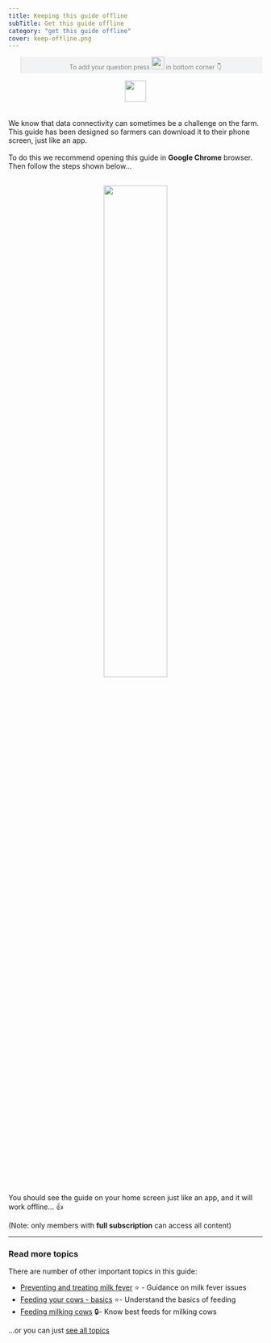 ```yaml
---
title: Keeping this guide offline
subTitle: Get this guide offline
category: "get this guide offline"
cover: keep-offline.png
---
```

<blockquote style="background: #f2f3f4;">
<p style="text-align: center; font-weight: 300; font-size: 0.9em">To add your question press <img style="height:2em;" src="https://s3.amazonaws.com/afc-dairytrial/comment_icon.png" >  in bottom corner 👇</p>
</blockquote>

<div style="text-align: center">
<a href="/about"><img style="height:3em;" src="https://s3.amazonaws.com/afc-dairytrial/key_bar-1.png" ></a>
</div>
<br></br>
We know that data connectivity can sometimes be a challenge on the farm. This guide has been designed so farmers can download it to their phone screen, just like an app.
<br></br>
To do this we recommend opening this guide in <b>Google Chrome</b> browser. Then follow the steps shown below...
<br></br>


<p style="text-align: center; font-weight: 300; font-size: 0.9em"><img style="width:50%;" src="https://s3.amazonaws.com/afc-dairytrial/walleyeOPM2.171019.029Adam04162018221801.gif" ></p>

<br></br>
You should see the guide on your home screen just like an app, and it will work offline... 👍

(Note: only members with **full subscription** can access all content)

---
### Read more topics
There are number of other important topics in this guide:

* [Preventing and treating milk fever](/preventing-and-treating-milk-fever) ⭐ - Guidance on milk fever issues
* [Feeding your cows - basics](/feeding-your-cow-basics)  ⭐- Understand the basics of feeding
* [Feeding milking cows](/feeding-milking-cows)  🔒- Know best feeds for milking cows

...or you can just [see all topics](/)

